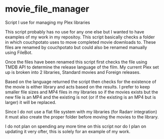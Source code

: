 # movie_file_manager
Script I use for managing my Plex libraries

This script probably has no use for any one else but I wanted to have examples of my work in my repositoy.  This script basically checks a folder in which couchpotato uses to move completed movie downloads to.  These files are renamed by couchpotato but could also be renamed manually using FileBot.

Once the files have been renamed this script first checks the file using TMDB API to determine the release language of the film.  My current Plex set up is broken into 2 libraries, Standard movies and Foreign releases.  

Based on the language returned the script then checks for the existence of the movie is either library and acts based on the results.  I prefer to keep smaller file sizes and MP4 files in my libraries so if the movies exists but the new file is an MP4 and the existing is not (or if the existing is an MP4 but is larger) it will be replaced.  

Since I do not use a flat file system with my libraries (for Radarr integration) it must also create the proper folder before moving the movies to the library.

I do not plan on spending any more time on this script nor do I plan on updating it very ofter, this is solely for an example of my work.
